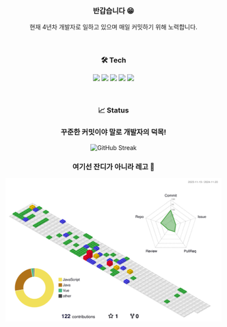 <div align=center>
<h3 align="center" >반갑습니다 😁</h1>


<div align="center">현재 4년차 개발자로 일하고 있으며 매일 커밋하기 위해 노력합니다.</div>
<br/><br/>

<h3 align="center" >🛠 Tech </h1>
<p align = "center">
  <img src="https://img.shields.io/badge/Java-007396.svg?&style=flat-square&logo=Java&logoColor=white)"> 
  <img src="https://img.shields.io/badge/Spring-6DB33F?style=flat-square&logo=Spring&logoColor=white"> 
  <img src="https://img.shields.io/badge/Vue.js-4FC08D.svg?&style=flat-square&logo=Vue.js&logoColor=white">
  <img src="https://img.shields.io/badge/SQL Server-CC2927?style=flat-square&logo=Microsoft SQL Server&logoColor=white">
  <img src="https://img.shields.io/badge/MySQL-4479A1.svg?&style=flat-square&logo=MySQL&logoColor=white">
</p>
<br/>




<h3 align="center" >📈 Status </h1>




### 꾸준한 커밋이야 말로 개발자의 덕목!


![GitHub Streak](https://streak-stats.demolab.com?user=junghunchoi&theme=dark&hide_border=true&locale=en&date_format=%5BY.%5Dn.j)



### 여기선 잔디가 아니라 레고 🧱



![](./profile-3d-contrib/profile-gitblock.svg)

</div>

